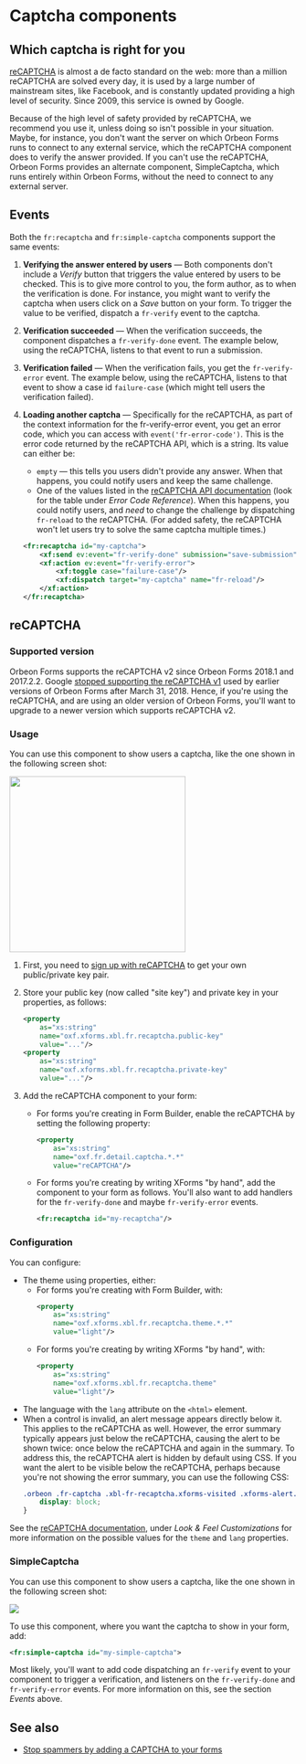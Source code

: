 # Captcha components

## Which captcha is right for you

[reCAPTCHA][1] is almost a de facto standard on the web: more than a million reCAPTCHA are solved every day, it is used by a large number of mainstream sites, like Facebook, and is constantly updated providing a high level of security. Since 2009, this service is owned by Google.

Because of the high level of safety provided by reCAPTCHA, we recommend you use it, unless doing so isn't possible in your situation. Maybe, for instance, you don't want the server on which Orbeon Forms runs to connect to any external service, which the reCAPTCHA component does to verify the answer provided. If you can't use the reCAPTCHA, Orbeon Forms provides an alternate component, SimpleCaptcha, which runs entirely within Orbeon Forms, without the need to connect to any external server.

## Events

Both the `fr:recaptcha` and `fr:simple-captcha` components support the same events:

1. **Verifying the answer entered by users** — Both components don't include a _Verify_ button that triggers the value entered by users to be checked. This is to give more control to you, the form author, as to when the verification is done. For instance, you might want to verify the captcha when users click on a _Save_ button on your form. To trigger the value to be verified, dispatch a `fr-verify` event to the captcha.
2. **Verification succeeded** — When the verification succeeds, the component dispatches a `fr-verify-done` event. The example below, using the reCAPTCHA, listens to that event to run a submission.
3. **Verification failed** — When the verification fails, you get the `fr-verify-error` event. The example below, using the reCAPTCHA, listens to that event to show a case id `failure-case` (which might tell users the verification failed).
4. **Loading another captcha** — Specifically for the reCAPTCHA, as part of the context information for the fr-verify-error event, you get an error code, which you can access with `event('fr-error-code')`. This is the error code returned by the reCAPTCHA API, which is a string. Its value can either be:
    * `empty` — this tells you users didn't provide any answer. When that happens, you could notify users and keep the same challenge.
    * One of the values listed in the [reCAPTCHA API documentation][2] (look for the table under _Error Code Reference_). When this happens, you could notify users, and _need_ to change the challenge by dispatching `fr-reload` to the reCAPTCHA. (For added safety, the reCAPTCHA won't let users try to solve the same captcha multiple times.)

    ```xml
    <fr:recaptcha id="my-captcha">
        <xf:send ev:event="fr-verify-done" submission="save-submission"/>
        <xf:action ev:event="fr-verify-error">
            <xf:toggle case="failure-case"/>
            <xf:dispatch target="my-captcha" name="fr-reload"/>
        </xf:action>
    </fr:recaptcha>
    ```

## reCAPTCHA

### Supported version

Orbeon Forms supports the reCAPTCHA v2 since Orbeon Forms 2018.1 and 2017.2.2. Google [stopped supporting the reCAPTCHA v1](https://developers.google.com/recaptcha/docs/faq#what-happens-to-recaptcha-v1) used by earlier versions of Orbeon Forms after March 31, 2018. Hence, if you're using the reCAPTCHA, and are using an older version of Orbeon Forms, you'll want to upgrade to a newer version which supports reCAPTCHA v2.

### Usage

You can use this component to show users a captcha, like the one shown in the following screen shot:

<img alt="" src="images/xbl-recaptcha.gif" width="308">

1. First, you need to [sign up with reCAPTCHA][4] to get your own public/private key pair.
2. Store your public key (now called "site key") and private key in your properties, as follows:

    ```xml
    <property
        as="xs:string"
        name="oxf.xforms.xbl.fr.recaptcha.public-key"
        value="..."/>
    <property
        as="xs:string"
        name="oxf.xforms.xbl.fr.recaptcha.private-key"
        value="..."/>
    ```

3. Add the reCAPTCHA component to your form:

	- For forms you're creating in Form Builder, enable the reCAPTCHA by setting the following property:

		```xml
		<property
		    as="xs:string" 
		    name="oxf.fr.detail.captcha.*.*" 
		    value="reCAPTCHA"/>
		```

	- For forms you're creating by writing XForms "by hand", add the component to your form as follows. You'll also want to add handlers for the `fr-verify-done` and maybe `fr-verify-error` events.

    	```xml
    	<fr:recaptcha id="my-recaptcha"/>
    	```

### Configuration

You can configure:

- The theme using properties, either:
	- For forms you're creating with Form Builder, with:
		```xml
		<property 
		    as="xs:string" 
		    name="oxf.xforms.xbl.fr.recaptcha.theme.*.*" 
		    value="light"/>
		```
	- For forms you're creating by writing XForms "by hand", with:
		```xml
		<property 
		    as="xs:string" 
		    name="oxf.xforms.xbl.fr.recaptcha.theme"     
		    value="light"/>
		```
- The language with the `lang` attribute on the `<html>` element.
- When a control is invalid, an alert message appears directly below it. This applies to the reCAPTCHA as well. However, the error summary typically appears just below the reCAPTCHA, causing the alert to be shown twice: once below the reCAPTCHA and again in the summary. To address this, the reCAPTCHA alert is hidden by default using CSS. If you want the alert to be visible below the reCAPTCHA, perhaps because you're not showing the error summary, you can use the following CSS:
	```css
	.orbeon .fr-captcha .xbl-fr-recaptcha.xforms-visited .xforms-alert.xforms-active {
		display: block;
	}
	```

See the [reCAPTCHA documentation][5], under _Look &amp; Feel Customizations_ for more information on the possible values for the `theme` and `lang` properties.

### SimpleCaptcha

You can use this component to show users a captcha, like the one shown in the following screen shot:

![](images/xbl-simple-captcha.png)

To use this component, where you want the captcha to show in your form, add:

```xml
<fr:simple-captcha id="my-simple-captcha">
```

Most likely, you'll want to add code dispatching an `fr-verify` event to your component to trigger a verification, and listeners on the `fr-verify-done` and `fr-verify-error` events. For more information on this, see the section _Events_ above.

## See also

- [Stop spammers by adding a CAPTCHA to your forms](https://blog.orbeon.com/2011/12/stop-spammer-by-adding-captcha-to-your.html)

[1]: http://en.wikipedia.org/wiki/ReCAPTCHA
[2]: https://developers.google.com/recaptcha/docs/verify?csw=1
[4]: https://www.google.com/recaptcha/admin#list
[5]: https://developers.google.com/recaptcha/docs/display
